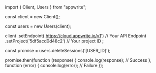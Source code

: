 import { Client, Users } from "appwrite";

const client = new Client();

const users = new Users(client);

client
    .setEndpoint('https://cloud.appwrite.io/v1') // Your API Endpoint
    .setProject('5df5acd0d48c2') // Your project ID
;

const promise = users.deleteSessions('[USER_ID]');

promise.then(function (response) {
    console.log(response); // Success
}, function (error) {
    console.log(error); // Failure
});